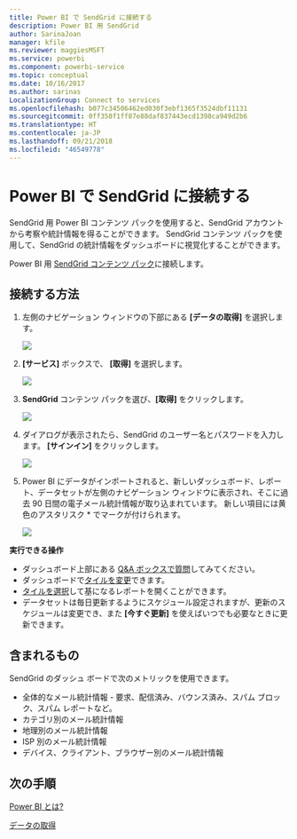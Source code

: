 ```yaml
---
title: Power BI で SendGrid に接続する
description: Power BI 用 SendGrid
author: SarinaJoan
manager: kfile
ms.reviewer: maggiesMSFT
ms.service: powerbi
ms.component: powerbi-service
ms.topic: conceptual
ms.date: 10/16/2017
ms.author: sarinas
LocalizationGroup: Connect to services
ms.openlocfilehash: b077c34506462ed030f3ebf1365f3524dbf11131
ms.sourcegitcommit: 0ff358f1ff87e88daf837443ecd1398ca949d2b6
ms.translationtype: HT
ms.contentlocale: ja-JP
ms.lasthandoff: 09/21/2018
ms.locfileid: "46549778"
---
```

# <a name="connect-to-sendgrid-with-power-bi"></a>Power BI で SendGrid に接続する
SendGrid 用 Power BI コンテンツ パックを使用すると、SendGrid アカウントから考察や統計情報を得ることができます。 SendGrid コンテンツ パックを使用して、SendGrid の統計情報をダッシュボードに視覚化することができます。

Power BI 用 [SendGrid コンテンツ パック](https://app.powerbi.com/getdata/services/sendgrid)に接続します。

## <a name="how-to-connect"></a>接続する方法
1. 左側のナビゲーション ウィンドウの下部にある **[データの取得]** を選択します。
   
   ![](media/service-connect-to-sendgrid/pbi_getdata.png) 
2. **[サービス]** ボックスで、 **[取得]** を選択します。
   
   ![](media/service-connect-to-sendgrid/pbi_getservices.png) 
3. **SendGrid** コンテンツ パックを選び、**[取得]** をクリックします。
   
   ![](media/service-connect-to-sendgrid/sendgrid.png) 
4. ダイアログが表示されたら、SendGrid のユーザー名とパスワードを入力します。 **[サインイン]** をクリックします。
   
   ![](media/service-connect-to-sendgrid/pbi_sendgridsignin.png)
5. Power BI にデータがインポートされると、新しいダッシュボード、レポート、データセットが左側のナビゲーション ウィンドウに表示され、そこに過去 90 日間の電子メール統計情報が取り込まれています。 新しい項目には黄色のアスタリスク \* でマークが付けられます。
   
   ![](media/service-connect-to-sendgrid/pbi_sendgriddash.png)

**実行できる操作**

* ダッシュボード上部にある [Q&A ボックスで質問](consumer/end-user-q-and-a.md)してみてください。
* ダッシュボードで[タイルを変更](service-dashboard-edit-tile.md)できます。
* [タイルを選択](consumer/end-user-tiles.md)して基になるレポートを開くことができます。
* データセットは毎日更新するようにスケジュール設定されますが、更新のスケジュールは変更でき、また **[今すぐ更新]** を使えばいつでも必要なときに更新できます。

## <a name="whats-included"></a>含まれるもの
SendGrid のダッシュ ボードで次のメトリックを使用できます。

* 全体的なメール統計情報 - 要求、配信済み、バウンス済み、スパム ブロック、スパム レポートなど。
* カテゴリ別のメール統計情報
* 地理別のメール統計情報
* ISP 別のメール統計情報
* デバイス、クライアント、ブラウザー別のメール統計情報

## <a name="next-steps"></a>次の手順
[Power BI とは?](power-bi-overview.md)

[データの取得](service-get-data.md)

